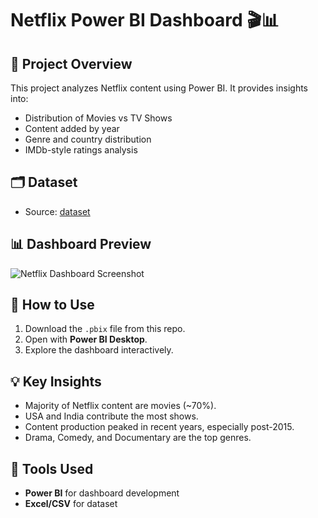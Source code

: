 # Netflix Power BI Dashboard 🎬📊

## 📌 Project Overview
This project analyzes Netflix content using Power BI. It provides insights into:
- Distribution of Movies vs TV Shows
- Content added by year
- Genre and country distribution
- IMDb-style ratings analysis

## 🗂 Dataset
- Source: [dataset](https://github.com/suryapraakash/NETFLIX-POWERBI-DASHBOARD/blob/main/data/Netflix%20Datasets%20Evaluation%20MS%20Excel.csv)

## 📊 Dashboard Preview
![Netflix Dashboard Screenshot](Dashboard_Screenshot.png)

## 🚀 How to Use
1. Download the `.pbix` file from this repo.
2. Open with **Power BI Desktop**.
3. Explore the dashboard interactively.

## 💡 Key Insights
- Majority of Netflix content are movies (~70%).
- USA and India contribute the most shows.
- Content production peaked in recent years, especially post-2015.
- Drama, Comedy, and Documentary are the top genres.

## 🔧 Tools Used
- **Power BI** for dashboard development
- **Excel/CSV** for dataset
